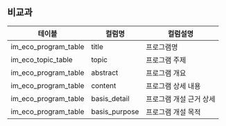 
## 비교과

| 테이블 | 컬럼명 | 컬럼설명 |
|--------|--------|----------|
| im_eco_program_table | title | 프로그램명 |
| im_eco_topic_table | topic | 프로그램 주제 |
| im_eco_program_table | abstract | 프로그램 개요 |
| im_eco_program_table | content | 프로그램 상세 내용 |
| im_eco_program_table | basis_detail | 프로그램 개설 근거 상세 |
| im_eco_program_table | basis_purpose | 프로그램 개설 목적 |

